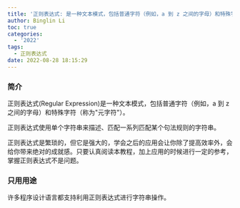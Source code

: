 ```yaml
---
title: '正则表达式: 是一种文本模式，包括普通字符（例如，a 到 z 之间的字母）和特殊字符（称为"元字符")'
author: Binglin Li
toc: true
categories:
  - '2022'
tags:
  - 正则表达式
date: 2022-08-28 18:15:29
---
```


### 简介
正则表达式(Regular Expression)是一种文本模式，包括普通字符（例如，a 到 z 之间的字母）和特殊字符（称为"元字符"）。

正则表达式使用单个字符串来描述、匹配一系列匹配某个句法规则的字符串。

正则表达式是繁琐的，但它是强大的，学会之后的应用会让你除了提高效率外，会给你带来绝对的成就感。只要认真阅读本教程，加上应用的时候进行一定的参考，掌握正则表达式不是问题。

### 只用用途
许多程序设计语言都支持利用正则表达式进行字符串操作。
